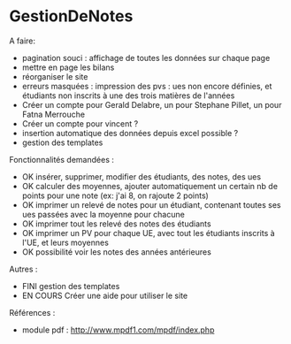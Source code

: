 GestionDeNotes
==============

A faire:
   - pagination souci : affichage de toutes les données sur chaque page
   - mettre en page les bilans
   - réorganiser le site
   - erreurs masquées : impression des pvs : ues non encore définies, et étudiants non inscrits à une des trois matières de l'années
   - Créer un compte pour Gerald Delabre, un pour Stephane Pillet, un pour Fatna Merrouche 
   - Créer un compte pour vincent ?
   - insertion automatique des données depuis excel possible ? 
   - gestion des templates

Fonctionnalités demandées :
   - OK insérer, supprimer, modifier des étudiants, des notes, des ues
   - OK calculer des moyennes, ajouter automatiquement un certain nb de points pour une note (ex: j'ai 8, on rajoute 2 points)
   - OK imprimer un relevé de notes pour un étudiant, contenant toutes ses ues passées avec la moyenne pour chacune
   - OK imprimer tout les relevé des notes des étudiants
   - OK imprimer un PV pour chaque UE, avec tout les étudiants inscrits à l'UE, et leurs moyennes
   - OK possibilité voir les notes des années antérieures

Autres :
   - FINI       gestion des templates
   - EN COURS   Créer une aide pour utiliser le site
  
   



Références :
   - module pdf : 
http://www.mpdf1.com/mpdf/index.php
